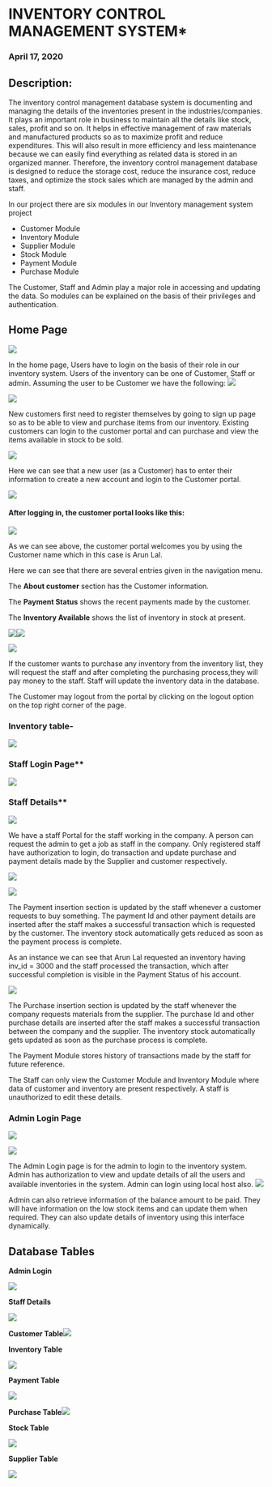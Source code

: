                                                 

# INVENTORY CONTROL MANAGEMENT SYSTEM*

### April 17, 2020




## Description:

The inventory control management database system is documenting and managing the details of the inventories present in the industries/companies. It plays an important role in business to maintain all the details like stock, sales, profit and so on. It helps in effective management of raw materials and manufactured products so as to maximize profit and reduce expenditures. This will also result in more efficiency and less maintenance because we can easily find everything as related data is stored in an organized manner. Therefore, the inventory control management database is designed to reduce the storage cost, reduce the insurance cost, reduce taxes, and optimize the stock sales which are managed by the admin and staff.

In our project there are six modules in our Inventory management system project

- Customer Module
- Inventory Module
- Supplier Module
- Stock Module
- Payment Module
- Purchase Module

The Customer, Staff and Admin play a major role in accessing and updating the data. So modules can be explained on the basis of their privileges and authentication.

## Home Page

![](Images/Aspose.Words.cc79727f-b643-41ca-9f04-e78755625ec7.001.png)

In the home page, Users have to login on the basis of their role in our inventory system. Users of the inventory can be one of Customer, Staff or admin. Assuming the user to be Customer we have the following: ![](Aspose.Words.cc79727f-b643-41ca-9f04-e78755625ec7.002.png)

![](Images/Aspose.Words.cc79727f-b643-41ca-9f04-e78755625ec7.003.png)

New customers first need to register themselves by going to sign up page so as to be able to view and purchase items from our inventory. Existing customers can login to the customer portal and can purchase and view the items available in stock to be sold.


![](Images/Aspose.Words.cc79727f-b643-41ca-9f04-e78755625ec7.004.png)

Here we can see that a new user (as a Customer) has to enter their   information to create a new account and login to the Customer portal.

![](Images/Aspose.Words.cc79727f-b643-41ca-9f04-e78755625ec7.005.png)




#### After logging in, the customer portal looks like this:

![](Images/Aspose.Words.cc79727f-b643-41ca-9f04-e78755625ec7.006.png)

As we can see above, the customer portal welcomes you by using the Customer name which in this case is Arun Lal.

Here we can see that there are several entries given in the navigation menu.

The **About customer** section has the Customer information.

The **Payment Status** shows the recent payments made by the customer.

The **Inventory Available** shows the list of inventory in stock at present.


![](Images/Aspose.Words.cc79727f-b643-41ca-9f04-e78755625ec7.007.png)![](Aspose.Words.cc79727f-b643-41ca-9f04-e78755625ec7.008.png)

![](Images/Aspose.Words.cc79727f-b643-41ca-9f04-e78755625ec7.009.png)






If the customer wants to purchase any inventory from the inventory list, they will request the staff and after completing the purchasing process,they will pay money to the staff. Staff will update the inventory data in the database.

The Customer may logout from the portal by clicking on the logout option on the top right corner of the page.

### Inventory table-

![](Images/Aspose.Words.cc79727f-b643-41ca-9f04-e78755625ec7.010.png)

### Staff Login Page**

![](Images/Aspose.Words.cc79727f-b643-41ca-9f04-e78755625ec7.011.png)

### Staff Details**

![](Images/Aspose.Words.cc79727f-b643-41ca-9f04-e78755625ec7.012.png)

We have a staff Portal for the staff working in the company. A person can request the admin to get a job as staff in the company. Only registered staff have authorization to login, do transaction and update purchase and payment details made by the Supplier and customer respectively. 

![](Images/Aspose.Words.cc79727f-b643-41ca-9f04-e78755625ec7.013.png)

![](Images/Aspose.Words.cc79727f-b643-41ca-9f04-e78755625ec7.014.png)





The Payment insertion section is updated by the staff whenever a customer requests to buy something. The payment Id and other payment details are inserted after the staff makes a successful transaction which is requested by the customer. The inventory stock automatically gets reduced as soon as the payment process is complete.

As an instance we can see that Arun Lal requested an inventory having inv\_id = 3000 and the staff processed the transaction, which after successful completion is visible in the Payment Status of his account.




![](Images/Aspose.Words.cc79727f-b643-41ca-9f04-e78755625ec7.015.png)

The Purchase insertion section is updated by the staff whenever the company requests materials from the supplier. The purchase Id and other purchase details are inserted after the staff makes a successful transaction between the company and the supplier. The inventory stock automatically gets updated as soon as the purchase process is complete.

The Payment Module stores history of transactions made by the staff for future reference.

The Staff can only view the Customer Module and Inventory Module where data of customer and inventory are present respectively. A staff is unauthorized to edit these details.




### Admin Login Page

![](Images/Aspose.Words.cc79727f-b643-41ca-9f04-e78755625ec7.016.png)



![](Images/Aspose.Words.cc79727f-b643-41ca-9f04-e78755625ec7.017.png)

The Admin Login page is for the admin to login to the inventory system. Admin has authorization to view and update details of all the users and available inventories in the system. Admin can login using local host also. ![](Images/Aspose.Words.cc79727f-b643-41ca-9f04-e78755625ec7.018.png)

Admin can also retrieve information of the balance amount to be paid. They will have information on the low stock items and can update them when required. They can also update details of inventory using this interface dynamically.

## Database Tables

**Admin Login**

![](Images/Aspose.Words.cc79727f-b643-41ca-9f04-e78755625ec7.019.png)

**Staff Details**

![](Images/Aspose.Words.cc79727f-b643-41ca-9f04-e78755625ec7.020.png)

**Customer Table![](Images/Aspose.Words.cc79727f-b643-41ca-9f04-e78755625ec7.021.png)**

**Inventory Table**

![](Images/Aspose.Words.cc79727f-b643-41ca-9f04-e78755625ec7.022.png)

**Payment Table**

![](Images/Aspose.Words.cc79727f-b643-41ca-9f04-e78755625ec7.023.png)

**Purchase Table![](Images/Aspose.Words.cc79727f-b643-41ca-9f04-e78755625ec7.024.png)**



**Stock Table**

![](Images/Aspose.Words.cc79727f-b643-41ca-9f04-e78755625ec7.025.png)






**Supplier Table**

![](Images/Aspose.Words.cc79727f-b643-41ca-9f04-e78755625ec7.026.png)


